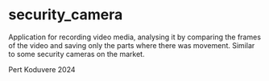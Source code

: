 # security_camera
Application for recording video media, analysing it by comparing the frames of the video and saving only the parts where there was movement. Similar to some security cameras on the market.

Pert Koduvere
2024
